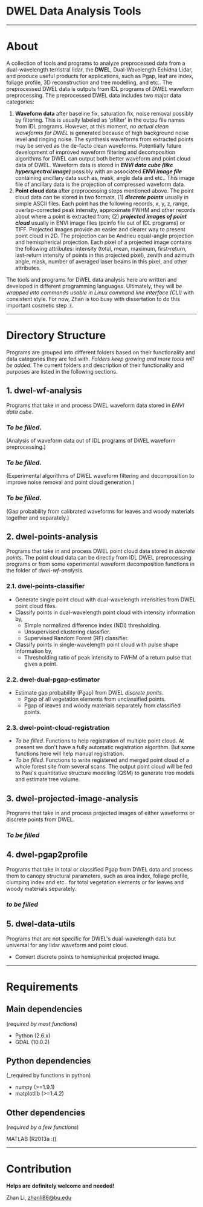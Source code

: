 # DWEL Data Analysis Tools

---

# About

A collection of tools and programs to analyze preprocessed data from a dual-wavelength terristral lidar, the **DWEL**, Dual-Wavelength Echidna Lidar, and produce useful products for applications, such as Pgap, leaf are index, foliage profile, 3D reconstruction and tree modelling, and etc.. The preprocessed DWEL data is outputs from IDL programs of DWEL waveform preprocessing. The preprocessed DWEL data includes two major data categories: 

1. **Waveform data** after baseline fix, saturation fix, noise removal possibly by filtering. This is usually labeled as 'pfilter' in the outpu file names from IDL programs. However, at this moment, *no actual clean waveforms for DWEL* is generated because of high background noise level and ringing noise. The synthesis waveforms from extracted points may be served as the de-facto clean waveforms. Potentially future development of improved waveform filtering and decomposition algorithms for DWEL can output both better waveform and point cloud data of DWEL. Waveform data is stored in **_ENVI data cube (like hyperspectral image)_** possibly with an associated **_ENVI image file_** containing ancillary data such as, mask, angle data and etc.. This image file of ancillary data is the projection of compressed waveform data. 
2. **Point cloud data** after preprocessing steps mentioned above. The point cloud data can be stored in two formats, (1) **_discrete points_** usually in simple ASCII files. Each point has the following records, x, y, z, range, overlap-corrected peak intensity, approximate FWHM and other records about where a point is extracted from; (2) **_projected images of point cloud_** usually in ENVI image files (pcinfo file out of IDL programs) or TIFF. Projected images provide an easier and clearer way to present point cloud in 2D. The projection can be Andrieu equal-angle projection and hemispherical projection. Each pixel of a projected image contains the following attributes: intensity (total, mean, maximum, first-return, last-return intensity of points in this projected pixel), zenith and azimuth angle, mask, number of averaged laser beams in this pixel, and other attributes. 

The tools and programs for DWEL data analysis here are written and developed in different programming languages. Ultimately, they will *be wrapped into commands usable in Linux command line interface (CLI)* with consistent style. For now, Zhan is too busy with dissertation to do this important cosmetic step :(. 

---

# Directory Structure

Programs are grouped into different folders based on their functionality and data categories they are fed with. *Folders keep growing and more tools will be added.* The current folders and description of their functionality and purposes are listed in the following sections.

## 1. dwel-wf-analysis

Programs that take in and process DWEL waveform data stored in *ENVI data cube*.

### *To be filled*. 
(Analysis of waveform data out of IDL programs of DWEL waveform preprocessing.)
### *To be filled*. 
(Experimental algorithms of DWEL waveform filtering and decomposition to improve noise removal and point cloud generation.)
### *To be filled*. 
(Gap probability from calibrated waveforms for leaves and woody materials together and separately.)

## 2. dwel-points-analysis

Programs that take in and process DWEL point cloud data stored in *discrete points*. The point cloud data can be directly from IDL DWEL preprocessing programs or from some experimental waveform decomposition functions in the folder of *dwel-wf-analysis*. 

### 2.1. dwel-points-classifier

+ Generate single point cloud with dual-wavelength intensities from DWEL point cloud files. 
+ Classify points in dual-wavelength point cloud with intensity information by, 
  - Simple normalized difference index (NDI) thresholding. 
  - Unsupervised clustering classifier.
  - Supervised Random Forest (RF) classifier. 
+ Classify points in single-wavelength point cloud with pulse shape information by,  
  - Thresholding ratio of peak intensity to FWHM of a return pulse that gives a point.

### 2.2. dwel-dual-pgap-estimator

+ Estimate gap probability (Pgap) from DWEL *discrete ponits*.
  - Pgap of all vegetation elements from unclassified points. 
  - Pgap of leaves and woody materials separately from classified points.

### 2.3. dwel-point-cloud-registration

+ *To be filled*. Functions to help registration of multiple point cloud. At present we don't have a fully automatic registration algorithm. But some functions here will help manual registration. 
+ *To be filled*. Functions to write registered and merged point cloud of a whole forest site from several scans. The output point cloud will be fed to Pasi's quantitative structure modeling (QSM) to generate tree models and estimate tree volume. 

## 3. dwel-projected-image-analysis

Programs that take in and process projected images of either waveforms or discrete points from DWEL. 

### *To be filled*

## 4. dwel-pgap2profile

Programs that take in total or classified Pgap from DWEL data and process them to canopy structural parameters, such as area index, foliage profile, clumping index and etc.. for total vegetation elements or for leaves and woody materials separately. 

### *to be filled*

## 5. dwel-data-utils

Programs that are not specific for DWEL's dual-wavelength data but universal for any lidar waveform and point cloud. 

+ Convert discrete points to hemispherical projected image. 

---

# Requirements

## Main dependencies

(_required by most functions_)

+ Python (2.6.x)
+ GDAL (10.0.2)

## Python dependencies

(_required by functions in python)

+ numpy (>=1.9.1)
+ matplotlib (>=1.4.2)

## Other dependencies

(_required by a few functions_)

MATLAB (R2013a :()

---

# Contribution

**Helps are definitely welcome and needed!**

Zhan Li, zhanli86@bu.edu